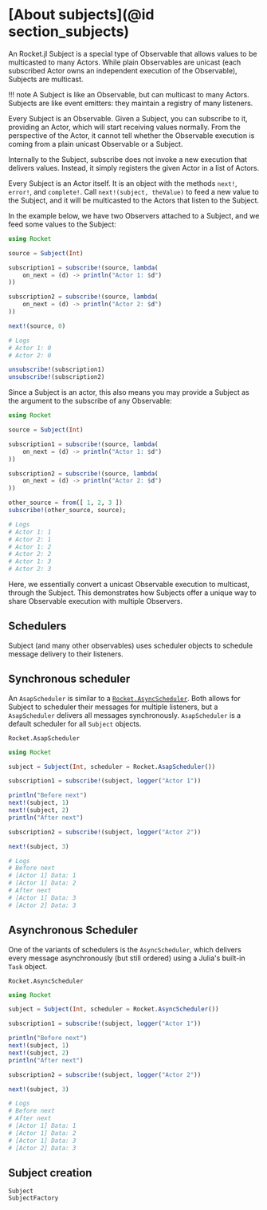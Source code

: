 # [About subjects](@id section_subjects)

An Rocket.jl Subject is a special type of Observable that allows values to be multicasted to many Actors. While plain Observables are unicast (each subscribed Actor owns an independent execution of the Observable), Subjects are multicast.

!!! note
    A Subject is like an Observable, but can multicast to many Actors. Subjects are like event emitters: they maintain a registry of many listeners.


Every Subject is an Observable. Given a Subject, you can subscribe to it, providing an Actor, which will start receiving values normally. From the perspective of the Actor, it cannot tell whether the Observable execution is coming from a plain unicast Observable or a Subject.

Internally to the Subject, subscribe does not invoke a new execution that delivers values. Instead, it simply registers the given Actor in a list of Actors.

Every Subject is an Actor itself. It is an object with the methods `next!`, `error!`, and `complete!`. Call `next!(subject, theValue)` to feed a new value to the Subject, and it will be multicasted to the Actors that listen to the Subject.

In the example below, we have two Observers attached to a Subject, and we feed some values to the Subject:

```julia
using Rocket

source = Subject(Int)

subscription1 = subscribe!(source, lambda(
    on_next = (d) -> println("Actor 1: $d")
))

subscription2 = subscribe!(source, lambda(
    on_next = (d) -> println("Actor 2: $d")
))

next!(source, 0)

# Logs
# Actor 1: 0
# Actor 2: 0

unsubscribe!(subscription1)
unsubscribe!(subscription2)

```

Since a Subject is an actor, this also means you may provide a Subject as the argument to the subscribe of any Observable:

```julia
using Rocket

source = Subject(Int)

subscription1 = subscribe!(source, lambda(
    on_next = (d) -> println("Actor 1: $d")
))

subscription2 = subscribe!(source, lambda(
    on_next = (d) -> println("Actor 2: $d")
))

other_source = from([ 1, 2, 3 ])
subscribe!(other_source, source);

# Logs
# Actor 1: 1
# Actor 2: 1
# Actor 1: 2
# Actor 2: 2
# Actor 1: 3
# Actor 2: 3
```

Here, we essentially convert a unicast Observable execution to multicast, through the Subject. This demonstrates how Subjects offer a unique way to share Observable execution with multiple Observers.

## Schedulers

Subject (and many other observables) uses scheduler objects to schedule message delivery to their listeners.

## Synchronous scheduler

An `AsapScheduler` is similar to a [`Rocket.AsyncScheduler`](@ref). Both allows for Subject to scheduler their messages for multiple listeners,
but a `AsapScheduler` delivers all messages synchronously. `AsapScheduler` is a default scheduler for all `Subject` objects.

```@docs
Rocket.AsapScheduler
```

```julia
using Rocket

subject = Subject(Int, scheduler = Rocket.AsapScheduler())

subscription1 = subscribe!(subject, logger("Actor 1"))

println("Before next")
next!(subject, 1)
next!(subject, 2)
println("After next")

subscription2 = subscribe!(subject, logger("Actor 2"))

next!(subject, 3)

# Logs
# Before next
# [Actor 1] Data: 1
# [Actor 1] Data: 2
# After next
# [Actor 1] Data: 3
# [Actor 2] Data: 3
```

## Asynchronous Scheduler

One of the variants of schedulers is the `AsyncScheduler`, which delivers every message asynchronously (but still ordered) using a Julia's built-in `Task` object.

```@docs
Rocket.AsyncScheduler
```

```julia
using Rocket

subject = Subject(Int, scheduler = Rocket.AsyncScheduler())

subscription1 = subscribe!(subject, logger("Actor 1"))

println("Before next")
next!(subject, 1)
next!(subject, 2)
println("After next")

subscription2 = subscribe!(subject, logger("Actor 2"))

next!(subject, 3)

# Logs
# Before next
# After next
# [Actor 1] Data: 1
# [Actor 1] Data: 2
# [Actor 1] Data: 3
# [Actor 2] Data: 3

```

## Subject creation

```@docs
Subject
SubjectFactory
```
